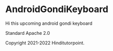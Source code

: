 # AndroidGondiKeyboard
Hi this upcoming android gondi keyboard

Standard Apache 2.0

Copyright 2021-2022 Hinditutorpoint.
